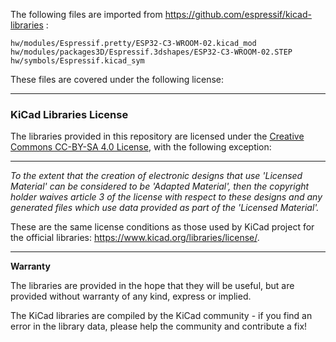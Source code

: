 The following files are imported from https://github.com/espressif/kicad-libraries :

```
hw/modules/Espressif.pretty/ESP32-C3-WROOM-02.kicad_mod
hw/modules/packages3D/Espressif.3dshapes/ESP32-C3-WROOM-02.STEP
hw/symbols/Espressif.kicad_sym
```

These files are covered under the following license:

-------------------------

### KiCad Libraries License

The libraries provided in this repository are licensed under the [Creative Commons CC-BY-SA 4.0 License](https://creativecommons.org/licenses/by-sa/4.0/legalcode), with the following exception:

---------

_To the extent that the creation of electronic designs that use 'Licensed Material' can be considered to be 'Adapted Material', then the copyright holder waives article 3 of the license with respect to these designs and any generated files which use data provided as part of the 'Licensed Material'._

These are the same license conditions as those used by KiCad project for the official libraries: https://www.kicad.org/libraries/license/.

---------

**Warranty**

The libraries are provided in the hope that they will be useful, but are provided without warranty of any kind, express or implied.

The KiCad libraries are compiled by the KiCad community - if you find an error in the library data, please help the community and contribute a fix!
